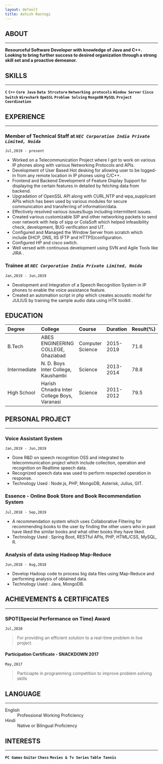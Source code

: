 ```yaml
---
layout: default
title: Ashish Rastogi
---
```


## ABOUT 
---
**Resourceful Software Developer with knowledge of Java and C++. Looking to bring further success to desired organization through a strong skill set
and a proactive demeanor.**

## SKILLS
---
**`C`** **`C++`** **`Core Java`** **`Data Strcuture`** **`Networking protocols`** **`Window Server`** **`Cisco Switch`** **`Wireshark`** **`OpeSSL`** **`Problem Solving`** **`MongoDB`** **`MySQL`** **`Project Coordination`**

## EXPERIENCE
---
### Member of Technical Staff at *`NEC Corporation India Private Limited, Noida`* 
`Jul,2019 - present`
 - Worked on a Telecommunication Project where I got to work on various IP phones along with various Networking Protocols and APIs.
 - Development of User Based Hot desking for allowing user to be logged-in from any remote location in IP phones using C/C++.
 - Frontend and Backend Development of Feature Display Support for displaying the certain features in detailed by fetching data from backend.
 - Upgradation of OpenSSL API along with CURL,NTP and wpa_supplicant APIs which has been used by various modules for secure communication and transferring of information/data.
 - Effectively resolved various issues/bugs including intermittent issues.
 - Created various customizable SIP and other networking packets to send over network with help of sipp or ColaSoft which helped infeasibility check, development, BUG verification and UT.
 - Configured and Managed the Window Server from scratch which include DHCP, DNS, IIS (FTP and HTTPS)configuration.
 - Configured HP and cisco switch.
 - Well versed with continuous development using SVN and Agile Tools like JIRA .

### Trainee at *`NEC Corporation India Private Limited, Noida`*
`Jan,2019 - Jun,2019`
 - Development and Integration of a Speech Recognition System in IP phones to enable the voice assistance feature.
 - Created an automation script in php which creates acoustic model for JULIUS by training the sample audio data using HTK toolkit .

## EDUCATION

| Degree        | College                                       | Course            | Duration      | Result(%) |
|:--------------|:----------------------------------------------|:------------------|:------------- |:----------|
|B.Tech         | ABES ENGINEERING COLLEGE, Ghaziabad           | Computer Science  | 2015-2019     | 71.6      |
|Intermediate   | N. D. Boys Inter College, Kaushambi           | Science           | 2013-2014     | 78.8      |
|High School    | Harish Chnadra Inter College Boys, Varanasi   | Science           | 2011-2012     | 79.5      |

## PERSONAL PROJECT
---
### Voice Assistant System
`Jan,2019 - Jun,2019`
 - Done R&D on speech recognition OSS and integrated to telecommunication project which include collection, operation and recognition on Realtime speech data.
 - Recognized speech data was used to perform respected operation in response.
 - Technology Used : Node.js, PHP, MongoDB, Asterisk, Julius, GIT.

### Essence - Online Book Store and Book Recommendation System
`Jul,2018 - Sep,2019`
 - A recommendation system which uses Collaborative Filtering for recommending books to the user by finding the other users who in past have liked the similar books and what other books they have liked.
 - Technology Used : Spring Boot, RESTful APIs, PHP, HTML/CSS, MySQL, R.

### Analysis of data using Hadoop Map-Reduce
`Jun,2018 - Aug,2018`
 - Develop Hadoop code to process big data files using Map-Reduce and performing analysis of obtained data.
 - Technology Used : Java, MongoDB.
 
## ACHIEVEMENTS & CERTIFICATES
---
### SPOT(Special Performance on Time) Award
`Jul,2020`
> For providing an efficient solution to a real-time problem in live project.

#### Participation Certificate - SNACKDOWN 2017
`May,2017`
> Particiapte in programming competition to improve problem solving skills

## LANGUAGE
---
<dl>
<dt>English</dt>
<dd>Professional Working Proficiency</dd>
<dt>Hindi</dt>
<dd>Native or Bilingual Proficiency</dd>
</dl>

## INTERESTS
---
**`PC Games`** **`Guitar`** **`Chess`** **`Movies & Tv Series`** **`Table Tannis`**
